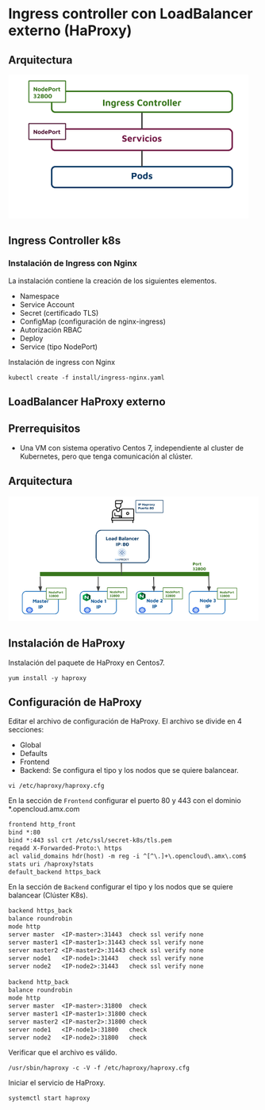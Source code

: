# Ingress controller con LoadBalancer externo (HaProxy)
## Arquitectura 

![Ingress](https://github.com/VerMunoz/OpenCloud/blob/master/images/ingres-nginx.png?raw=true)


## Ingress Controller k8s 
### Instalación de Ingress con Nginx 

La instalación contiene la creación de los siguientes elementos.
- Namespace
- Service Account 
- Secret (certificado TLS)
- ConfigMap (configuración de nginx-ingress)
- Autorización RBAC
- Deploy 
- Service (tipo NodePort)

Instalación de ingress con Nginx
```
kubectl create -f install/ingress-nginx.yaml
```
## LoadBalancer HaProxy externo 
## Prerrequisitos 
- Una VM  con sistema operativo Centos 7, independiente al cluster de Kubernetes, pero que tenga comunicación al clúster. 

## Arquitectura 
![Haproxy](https://github.com/VerMunoz/OpenCloud/blob/master/images/ingres-k8s.png?raw=true)

## Instalación de HaProxy
Instalación del paquete de HaProxy en Centos7. 

```
yum install -y haproxy
```
## Configuración de HaProxy 
Editar el archivo de configuración de HaProxy. El archivo se divide en 4 secciones: 

- Global
- Defaults
- Frontend
- Backend: Se configura el tipo y los nodos que se quiere balancear. 

```
vi /etc/haproxy/haproxy.cfg
```
En la sección de ``Frontend`` configurar el puerto 80 y 443 con el dominio *.opencloud.amx.com 
```
frontend http_front
bind *:80
bind *:443 ssl crt /etc/ssl/secret-k8s/tls.pem
reqadd X-Forwarded-Proto:\ https
acl valid_domains hdr(host) -m reg -i ^[^\.]+\.opencloud\.amx\.com$
stats uri /haproxy?stats
default_backend https_back
```
En la sección de ``Backend`` configurar el tipo y los nodos que se quiere balancear (Clúster K8s).
```
backend https_back
balance roundrobin
mode http
server master  <IP-master>:31443  check ssl verify none
server master1 <IP-master1>:31443 check ssl verify none
server master2 <IP-master2>:31443 check ssl verify none
server node1   <IP-node1>:31443   check ssl verify none
server node2   <IP-node2>:31443   check ssl verify none

backend http_back
balance roundrobin
mode http
server master  <IP-master>:31800  check
server master1 <IP-master1>:31800 check
server master2 <IP-master2>:31800 check
server node1   <IP-node1>:31800   check
server node2   <IP-node2>:31800   check
```
Verificar que el archivo es válido. 
```
/usr/sbin/haproxy -c -V -f /etc/haproxy/haproxy.cfg
```
Iniciar el servicio de HaProxy.
```
systemctl start haproxy 
```




